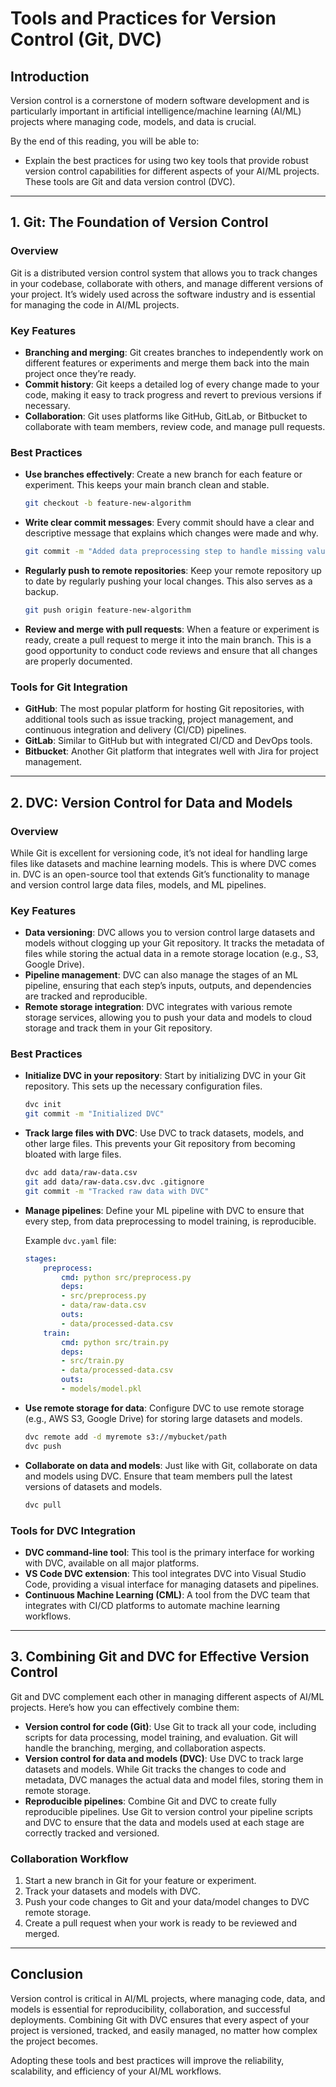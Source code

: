 # Tools and Practices for Version Control (Git, DVC)

## Introduction

Version control is a cornerstone of modern software development and is particularly important in artificial intelligence/machine learning (AI/ML) projects where managing code, models, and data is crucial. 

By the end of this reading, you will be able to:

- Explain the best practices for using two key tools that provide robust version control capabilities for different aspects of your AI/ML projects. These tools are Git and data version control (DVC).

---

## 1. Git: The Foundation of Version Control

### Overview

Git is a distributed version control system that allows you to track changes in your codebase, collaborate with others, and manage different versions of your project. It’s widely used across the software industry and is essential for managing the code in AI/ML projects.

### Key Features

- **Branching and merging**: Git creates branches to independently work on different features or experiments and merge them back into the main project once they’re ready.
- **Commit history**: Git keeps a detailed log of every change made to your code, making it easy to track progress and revert to previous versions if necessary.
- **Collaboration**: Git uses platforms like GitHub, GitLab, or Bitbucket to collaborate with team members, review code, and manage pull requests.

### Best Practices

- **Use branches effectively**: Create a new branch for each feature or experiment. This keeps your main branch clean and stable.

    ```bash
    git checkout -b feature-new-algorithm
    ```

- **Write clear commit messages**: Every commit should have a clear and descriptive message that explains which changes were made and why.

    ```bash
    git commit -m "Added data preprocessing step to handle missing values"
    ```

- **Regularly push to remote repositories**: Keep your remote repository up to date by regularly pushing your local changes. This also serves as a backup.

    ```bash
    git push origin feature-new-algorithm
    ```

- **Review and merge with pull requests**: When a feature or experiment is ready, create a pull request to merge it into the main branch. This is a good opportunity to conduct code reviews and ensure that all changes are properly documented.

### Tools for Git Integration

- **GitHub**: The most popular platform for hosting Git repositories, with additional tools such as issue tracking, project management, and continuous integration and delivery (CI/CD) pipelines.
- **GitLab**: Similar to GitHub but with integrated CI/CD and DevOps tools.
- **Bitbucket**: Another Git platform that integrates well with Jira for project management.

---

## 2. DVC: Version Control for Data and Models

### Overview

While Git is excellent for versioning code, it’s not ideal for handling large files like datasets and machine learning models. This is where DVC comes in. DVC is an open-source tool that extends Git’s functionality to manage and version control large data files, models, and ML pipelines.

### Key Features

- **Data versioning**: DVC allows you to version control large datasets and models without clogging up your Git repository. It tracks the metadata of files while storing the actual data in a remote storage location (e.g., S3, Google Drive).
- **Pipeline management**: DVC can also manage the stages of an ML pipeline, ensuring that each step’s inputs, outputs, and dependencies are tracked and reproducible.
- **Remote storage integration**: DVC integrates with various remote storage services, allowing you to push your data and models to cloud storage and track them in your Git repository.

### Best Practices

- **Initialize DVC in your repository**: Start by initializing DVC in your Git repository. This sets up the necessary configuration files.

    ```bash
    dvc init
    git commit -m "Initialized DVC"
    ```

- **Track large files with DVC**: Use DVC to track datasets, models, and other large files. This prevents your Git repository from becoming bloated with large files.

    ```bash
    dvc add data/raw-data.csv
    git add data/raw-data.csv.dvc .gitignore
    git commit -m "Tracked raw data with DVC"
    ```

- **Manage pipelines**: Define your ML pipeline with DVC to ensure that every step, from data preprocessing to model training, is reproducible.

    Example `dvc.yaml` file:

    ```yaml
    stages:
        preprocess:
            cmd: python src/preprocess.py
            deps:
            - src/preprocess.py
            - data/raw-data.csv
            outs:
            - data/processed-data.csv
        train:
            cmd: python src/train.py
            deps:
            - src/train.py
            - data/processed-data.csv
            outs:
            - models/model.pkl
    ```

- **Use remote storage for data**: Configure DVC to use remote storage (e.g., AWS S3, Google Drive) for storing large datasets and models.

    ```bash
    dvc remote add -d myremote s3://mybucket/path
    dvc push
    ```

- **Collaborate on data and models**: Just like with Git, collaborate on data and models using DVC. Ensure that team members pull the latest versions of datasets and models.

    ```bash
    dvc pull
    ```

### Tools for DVC Integration

- **DVC command-line tool**: This tool is the primary interface for working with DVC, available on all major platforms.
- **VS Code DVC extension**: This tool integrates DVC into Visual Studio Code, providing a visual interface for managing datasets and pipelines.
- **Continuous Machine Learning (CML)**: A tool from the DVC team that integrates with CI/CD platforms to automate machine learning workflows.

---

## 3. Combining Git and DVC for Effective Version Control

Git and DVC complement each other in managing different aspects of AI/ML projects. Here’s how you can effectively combine them:

- **Version control for code (Git)**: Use Git to track all your code, including scripts for data processing, model training, and evaluation. Git will handle the branching, merging, and collaboration aspects.
- **Version control for data and models (DVC)**: Use DVC to track large datasets and models. While Git tracks the changes to code and metadata, DVC manages the actual data and model files, storing them in remote storage.
- **Reproducible pipelines**: Combine Git and DVC to create fully reproducible pipelines. Use Git to version control your pipeline scripts and DVC to ensure that the data and models used at each stage are correctly tracked and versioned.

### Collaboration Workflow

1. Start a new branch in Git for your feature or experiment.
2. Track your datasets and models with DVC.
3. Push your code changes to Git and your data/model changes to DVC remote storage.
4. Create a pull request when your work is ready to be reviewed and merged.

---

## Conclusion

Version control is critical in AI/ML projects, where managing code, data, and models is essential for reproducibility, collaboration, and successful deployments. Combining Git with DVC ensures that every aspect of your project is versioned, tracked, and easily managed, no matter how complex the project becomes. 

Adopting these tools and best practices will improve the reliability, scalability, and efficiency of your AI/ML workflows.
